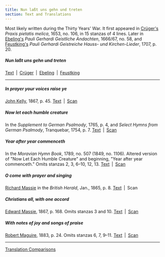 ```yaml
---
title: Nun laßt uns gehn und treten
section: Text and Translations
---
```

Most likely written during the Thirty Years' War. It first appeared in [Crüger's](/authors/crüger) *Praxis pietatis melica*, 1653, no. 106, in 15 stanzas of 4 lines. Later in [Ebeling's](/authors/ebeling) *Pauli Gerhardi Geistliche Andachten*, 1666/67, no. 58, and [Feustking's](/authors/feustking) *Pauli Gerhardi Geistreiche Hauss- und Kirchen-Lieder*, 1707, p. 20.

##### Nun laßt uns gehn und treten

[Text](/hymns/010/text/gerhardt) \| [Crüger](/hymns/010/scans/010-crüger.pdf) \| [Ebeling](/hymns/010/scans/010-ebeling.pdf) \| [Feustking](/hymns/010/scans/010-feustking.pdf)  

---

##### In prayer your voices raise ye

[John Kelly](/authors/kelly), 1867, p. 45. [Text](/hymns/010/text/kelly) \| [Scan](/hymns/010/scans/010-kelly.pdf)

##### Now let each humble creature

In the *Supplement to German Psalmody*, 1765, p. 4, and *Select Hymns from German Psalmody*, Tranquebar, 1754, p. 7. [Text](/hymns/010/text/anonymous_1) \| [Scan](/hymns/010/scans/010-anonymous-1.pdf)

##### Year after year commenceth

In the *Moravian Hymn Book*, 1789, no. 507 (1849, no. 1106). Altered version of "Now Let Each Humble Creature" and beginning, "Year after year commenceth." Omits stanzas 2, 3, 6–10, 12, 13.  [Text](/hymns/010/text/anonymous_2) \| [Scan](/hymns/010/scans/010-anonymous-2.pdf)

##### O come with prayer and singing

[Richard Massie](/authors/massie_r) in the *British Herald*, Jan., 1865, p. 8. [Text](/hymns/010/text/massie_r) \| Scan

##### Christians all, with one accord

[Edward Massie](/authors/massie_e), 1867, p. 168. Omits stanzas 3 and 10. [Text](/hymns/010/text/massie_e) \| [Scan](/hymns/010/scans/010-massie_e.pdf)

##### With notes of joy and songs of praise

[Robert Maguire](/authors/maguire), 1883, p. 24. Omits stanzas 6, 7, 9–11. [Text](/hymns/010/text/maguire) \| [Scan](/hymns/010/scans/010-maguire.pdf)

---

<span class="button">[Translation Comparisons](/hymns/010/text/comparison)</span>